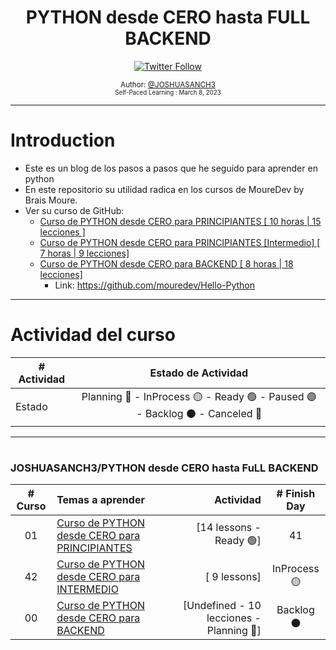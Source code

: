 <div align="center">
  <h1>PYTHON desde CERO hasta FULL BACKEND</h1>
  <a class="header-badge" target="_blank" href="https://twitter.com/joshuasanch3">
  <img alt="Twitter Follow" src="https://img.shields.io/twitter/follow/JOSHUASANCH3?style=social">
  </a>

<sub>Author:
<a href="https://twitter.com/joshuasanch3" target="_blank">@JOSHUASANCH3</a><br>
<small> Self-Paced Learning : March 8, 2023</small>
</sub>

</div>

---

# Introduction

- Este es un blog de los pasos a pasos que he seguido para aprender en python
- En este repositorio su utilidad radica en los cursos de MoureDev by Brais Moure.
- Ver su curso de GitHub:
  - [Curso de PYTHON desde CERO para PRINCIPIANTES [ 10 horas | 15 lecciones ]](https://www.youtube.com/watch?v=Kp4Mvapo5kc&t=32228s)
  - [Curso de PYTHON desde CERO para PRINCIPIANTES [Intermedio] [ 7 horas | 9 lecciones]](https://www.youtube.com/watch?v=TbcEqkabAWU) 
  - [Curso de PYTHON desde CERO para BACKEND [ 8 horas | 18 lecciones]](https://www.youtube.com/watch?v=_y9qQZXE24A)
    - Link: https://github.com/mouredev/Hello-Python

---
 
# Actividad del curso

|# Actividad | Estado de Actividad                                                           |
|------------|:-----------------------------------------------------------------------------:|
| Estado     |Planning 🔵 - InProcess 🟡 - Ready 🟢 - Paused 🟣 - Backlog ⚫ - Canceled 🔴|

---

# <h3>JOSHUASANCH3/PYTHON desde CERO hasta FuLL BACKEND </h3>
|# Curso   | Temas a aprender                                                   | Actividad                                                  |# Finish Day |
|:------:|:---------------------------------------------------------|---------------------------------------------------------:|:-----------:|
|   01   |  [Curso de PYTHON desde CERO para PRINCIPIANTES](./Curso%20de%20PYTHON%20desde%20CERO%20para%20PRINCIPIANTES/Lessons_for_Beginners.md)|[14 lessons - Ready 🟢]|  41  |
|   42   |  [Curso de PYTHON desde CERO para  INTERMEDIO](./Curso%20de%20PYTHON%20desde%20CERO%20para%20INTERMEDIO/Lessons_for_Intermidate.md)|[ 9 lessons]|   InProcess 🟡   |
|   00   |  [Curso de PYTHON desde CERO para BACKEND](./Curso%20de%20PYTHON%20desde%20CERO%20para%20BACKEND/Lessons_for_BackEnd.md)|[Undefined - 10 lecciones - Planning 🔵]|   Backlog ⚫   |
